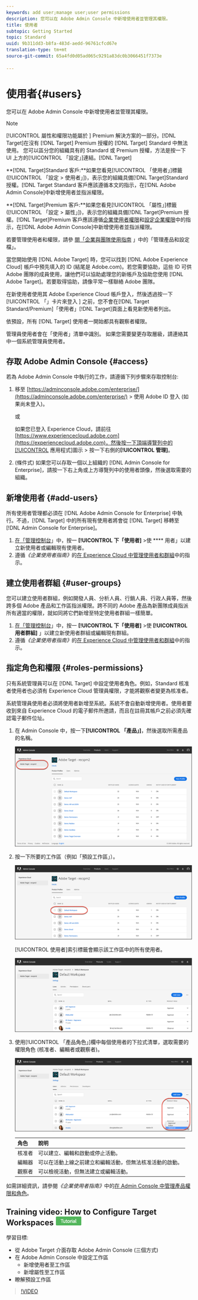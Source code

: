 ```yaml
---
keywords: add user;manage user;user permissions
description: 您可以在 Adobe Admin Console 中新增使用者並管理其權限。
title: 使用者
subtopic: Getting Started
topic: Standard
uuid: 9b311dd3-b8fa-483d-aedd-96761cfcd67e
translation-type: tm+mt
source-git-commit: 65a4fd0d05ad065c9291a83dc0b3066451f7373e

---
```



# 使用者{#users}

您可以在 Adobe Admin Console 中新增使用者並管理其權限。

>[!NOTE]
>
>[!UICONTROL 屬性和權限功能屬於 ] Premium 解決方案的一部分。[!DNL Target]在沒有 [!DNL Target] Premium 授權的 [!DNL Target] Standard 中無法使用。
>您可以區分您的組織具有的 Standard 或 Premium 授權，方法是按一下 UI 上方的[!UICONTROL 「設定」]連結。[!DNL Target]
>
>**[!DNL Target]Standard 客戶:**如果您看見[!UICONTROL 「使用者」]標籤 ([!UICONTROL 「設定 > 使用者」])，表示您的組織具備[!DNL Target]Standard 授權。[!DNL Target Standard 客戶應該遵循本文的指示，在[!DNL Adobe Admin Console]中新增使用者並指派權限。
>
>**[!DNL Target]Premium 客戶:**如果您看見[!UICONTROL 「屬性」]標籤 ([!UICONTROL 「設定 > 屬性」])，表示您的組織具備[!DNL Target]Premium 授權。[!DNL Target]Premium 客戶應該遵循[企業使用者權限](/help/administrating-target/c-user-management/property-channel/property-channel.md)和[設定企業權限](/help/administrating-target/c-user-management/property-channel/properties-overview.md)中的指示，在[!DNL Adobe Admin Console]中新增使用者並指派權限。

若要管理使用者和權限，請參 [閱「企業與團隊使用指南](https://helpx.adobe.com/enterprise/using/manage-products-and-profiles.html) 」中的「管理產品和設定檔」。

當您開始使用 [!DNL Adobe Target] 時，您可以找到 [!DNL Adobe Experience Cloud] 帳戶中預先填入的 ID (結尾是 Adobe.com)。若您需要協助，這些 ID 可供 Adobe 團隊的成員使用，讓他們可以協助處理您的新帳戶及協助您使用 [!DNL Adobe Target]。若要取得協助，請像平常一樣聯絡 Adobe 團隊。

在新使用者使用其 Adobe Experience Cloud 帳戶登入，然後透過按一下[!UICONTROL 「」卡片來登入 ] 之前，您不會在[!DNL Target Standard/Premium]「使用者」[!DNL Target]頁面上看見新使用者列出。

依預設，所有 [!DNL Target] 使用者一開始都具有觀察者權限。

管理員使用者會在「使用者」清單中識別。 如果您需要變更存取層級，請連絡其中一個系統管理員使用者。

## 存取 Adobe Admin Console {#access}

若為 Adobe Admin Console 中執行的工作，請遵循下列步驟來存取控制台:

1. 移至 [https://adminconsole.adobe.com/enterprise/](https://adminconsole.adobe.com/enterprise/) > 使用 Adobe ID 登入 (如果尚未登入)。

   或

   如果您已登入 Experience Cloud，請前往 [https://www.experiencecloud.adobe.com](https://experiencecloud.adobe.com)，然後按一下頂端導覽列中的[!UICONTROL 應用程式]圖示 > 按一下右側的&#x200B;**[!UICONTROL 管理]**。

1. (條件式) 如果您可以存取一個以上組織的 [!DNL Admin Console for Enterprise]，請按一下右上角或上方導覽列中的使用者頭像，然後選取需要的組織。

## 新增使用者 {#add-users}

所有使用者管理都必須在 [!DNL Adobe Admin Console for Enterprise] 中執行。不過，[!DNL Target] 中的所有現有使用者將會從 [!DNL Target] 移轉至 [!DNL Admin Console for Enterprise]。

1. [在「管理控制台](../../../administrating-target/c-user-management/c-user-management/user-management.md#section_79796E0227D048F59BAE0AB02E544EBE)」中，按一 **[!UICONTROL 下「使用者]** >使 **** 用者」以建立新使用者或編輯現有使用者。
1. 遵循&#x200B;*《企業使用者指南》*&#x200B;的[在 Experience Cloud 中管理使用者和群組](https://helpx.adobe.com/enterprise/help/users.html)中的指示。

## 建立使用者群組 {#user-groups}

您可以建立使用者群組，例如開發人員、分析人員、行銷人員、行政人員等，然後跨多個 Adobe 產品和工作區指派權限。跨不同的 Adobe 產品為新團隊成員指派所有適當的權限，就如同將它們新增至特定使用者群組一樣簡單。

1. [在「管理控制台](../../../administrating-target/c-user-management/c-user-management/user-management.md#section_79796E0227D048F59BAE0AB02E544EBE)」中，按一 **[!UICONTROL 下「使用者]** >使 **[!UICONTROL 用者群組]** 」以建立新使用者群組或編輯現有群組。
1. 遵循&#x200B;*《企業使用者指南》*&#x200B;的[在 Experience Cloud 中管理使用者和群組](https://helpx.adobe.com/enterprise/help/users.html)中的指示。

## 指定角色和權限 {#roles-permissions}

只有系統管理員可以在 [!DNL Target] 中設定使用者角色。例如，Standard 核准者使用者也必須有 Experience Cloud 管理員權限，才能將觀察者變更為核准者。

系統管理員使用者必須將使用者新增至系統。系統不會自動新增使用者。使用者要收到來自 Experience Cloud 的電子郵件所邀請，而且在註冊其帳戶之前必須先確認電子郵件位址。

1. [](../../../administrating-target/c-user-management/c-user-management/user-management.md#section_79796E0227D048F59BAE0AB02E544EBE)在 Admin Console 中，按一下&#x200B;**[!UICONTROL 「產品」]**，然後選取所需產品的名稱。

   ![產品索引標籤](/help/administrating-target/c-user-management/c-user-management/assets/workspace-new.png)

1. 按一下所要的工作區（例如「預設工作區」）。

   ![預設工作區](/help/administrating-target/c-user-management/c-user-management/assets/default-workspace.png)

   [!UICONTROL 使用者]索引標籤會顯示該工作區中的所有使用者。

   ![設定使用者](/help/administrating-target/c-user-management/c-user-management/assets/configuration_users-new.png)

1. 使用[!UICONTROL 「產品角色」]欄中每個使用者的下拉式清單，選取需要的權限角色 (核准者、編輯者或觀察者)。

   ![產品角色下拉式清單](/help/administrating-target/c-user-management/c-user-management/assets/product-role.png)

   | 角色 | 說明 |
   |--- |--- |
   | 核准者 | 可以建立、編輯和啟動或停止活動。 |
   | 編輯器 | 可以在活動上線之前建立和編輯活動，但無法核准活動的啟動。 |
   | 觀察者 | 可以檢視活動，但無法建立或編輯活動。 |

如需詳細資訊，請參閱&#x200B;*《企業使用者指南》*&#x200B;中的[在 Admin Console 中管理產品權限和角色](https://helpx.adobe.com/enterprise/help/manage-permissions-and-roles.html)。

## Training video: How to Configure Target Workspaces ![Tutorial badge](/help/assets/tutorial.png)

學習目標:

* 從 Adobe Target 介面存取 Adobe Admin Console (三個方式)
* 在 Adobe Admin Console 中設定工作區
   * 新增使用者至工作區
   * 新增屬性至工作區
* 瞭解預設工作區

>[!VIDEO](https://video.tv.adobe.com/v/19463/)
